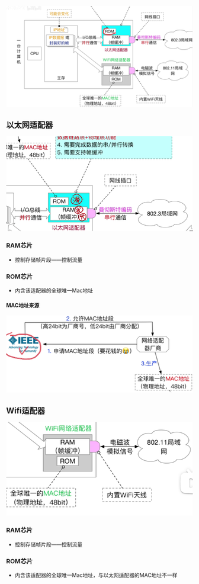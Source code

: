 


![输入图片说明](/imgs/2025-07-31/vWZcjZgXuR9M155h.png)

## 以太网适配器
![输入图片说明](/imgs/2025-07-31/lHMg2jigJSqD6v3M.png)
### RAM芯片
- 控制存储帧片段——控制流量
### ROM芯片
- 内含该适配器的全球唯一Mac地址
#### MAC地址来源
![输入图片说明](/imgs/2025-07-31/oPDTtgvLS5mSa1Ux.png)

## Wifi适配器
![输入图片说明](/imgs/2025-07-31/KJXIhk42199BHVFd.png)
### RAM芯片
- 控制存储帧片段——控制流量
### ROM芯片
- 内含该适配器的全球唯一Mac地址，与以太网适配器的MAC地址不一样


<!--stackedit_data:
eyJoaXN0b3J5IjpbMTQ2NDQwNDkyOV19
-->